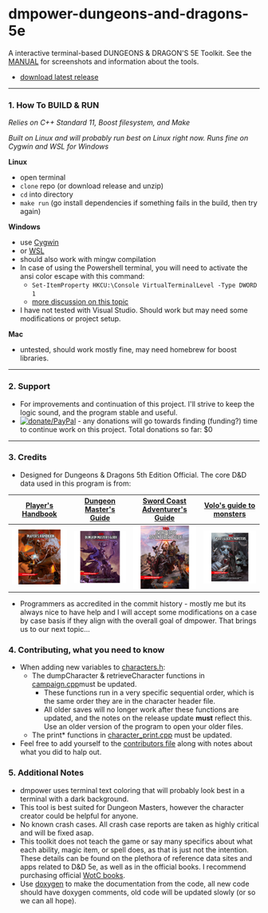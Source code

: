 # dmpower-dungeons-and-dragons-5e

A interactive terminal-based DUNGEONS & DRAGON'S 5E Toolkit. See the [MANUAL](MANUAL.md) for screenshots and information about the tools.

- [download latest release](https://github.com/mattearly/dmpower-dungeons-and-dragons-5e/releases)

---

### 1. How To BUILD & RUN

*Relies on C++ Standard 11, Boost filesystem, and Make*

*Built on Linux and will probably run best on Linux right now. Runs fine on Cygwin and WSL for Windows*

**Linux**
- open terminal
- `clone` repo (or download release and unzip)
- `cd` into directory
- `make run` (go install dependencies if something fails in the build, then try again)

**Windows**
- use [Cygwin](https://www.cygwin.com/)
- or [WSL](https://msdn.microsoft.com/commandline/wsl/about)
- should also work with mingw compilation
- In case of using the Powershell terminal, you will need to activate the ansi color escape with this command:
  - `Set-ItemProperty HKCU:\Console VirtualTerminalLevel -Type DWORD 1`
  - [more discussion on this topic](https://stackoverflow.com/questions/51680709/colored-text-output-in-powershell-console-using-ansi-vt100-codes)
- I have not tested with Visual Studio. Should work but may need some modifications or project setup.

**Mac**
- untested, should work mostly fine, may need homebrew for boost libraries.

---

### 2. Support

- For improvements and continuation of this project. I'll strive to keep the logic sound, and the program stable and useful.
- [![donate/PayPal](https://img.shields.io/badge/Donate-PayPal-green.svg)](https://www.paypal.me/mattearly) - any donations will go towards finding (funding?) time to continue work on this project. Total donations so far: $0
 
---

### 3. Credits

- Designed for Dungeons & Dragons 5th Edition Official. The core D&D data used in this program is from:

 | [Player's Handbook](http://dnd.wizards.com/products/tabletop-games/rpg-products/rpg_playershandbook) | [Dungeon Master's Guide](http://dnd.wizards.com/products/tabletop-games/rpg-products/dungeon-masters-guide) | [Sword Coast Adventurer's Guide](http://dnd.wizards.com/products/tabletop-games/rpg-products/sc-adventurers-guide) | [Volo's guide to monsters](http://dnd.wizards.com/products/tabletop-games/rpg-products/volos-guide-to-monsters) |
 | --- | --- | --- | --- |
 | [![phb](img/DnD_PHB.png)](http://dnd.wizards.com/products/tabletop-games/rpg-products/rpg_playershandbook) | [![dmg](img/DnD_DMG.png)](http://dnd.wizards.com/products/tabletop-games/rpg-products/dungeon-masters-guide) | [![scag](img/DnD_SCAG.png)](http://dnd.wizards.com/products/tabletop-games/rpg-products/sc-adventurers-guide) | [![vgtm](img/DnD_VGTM.png)](http://dnd.wizards.com/products/tabletop-games/rpg-products/volos-guide-to-monsters) |

- Programmers as accredited in the commit history - mostly me but its always nice to have help and I will accept some modifications on a case by case basis if they align with the overall goal of dmpower. That brings us to our next topic...

### 4. Contributing, what you need to know

 - When adding new variables to [characters.h](src/characters.h):
    - The dumpCharacter & retrieveCharacter functions in [campaign.cpp](src/campaign.cpp)must be updated.
      - These functions run in a very specific sequential order, which is the same order they are in the character header file.
      - All older saves will no longer work after these functions are updated, and the notes on the release update **must** reflect this. Use an older version of the program to open your older files.
    - The print* functions in [character_print.cpp](src/character_print.cpp) must be updated.
- Feel free to add yourself to the [contributors file](CONTRIBUTORS.md) along with notes about what you did to halp out.


### 5. Additional Notes

- dmpower uses terminal text coloring that will probably look best in a terminal with a dark background.
- This tool is best suited for Dungeon Masters, however the character creator could be helpful for anyone.
- No known crash cases. All crash case reports are taken as highly critical and will be fixed asap.
- This toolkit does not teach the game or say many specifics about what each ability, magic item, or spell does, as that is just not the intention. These details can be found on the plethora of reference data sites and apps related to D&D 5e, as well as in the official books. I recommend purchasing official [WotC books](#3-credits).
- Use [doxygen](http://www.doxygen.nl/manual/docblocks.html) to make the documentation from the code, all new code should have doxygen comments, old code will be updated slowly (or so we can all hope).
